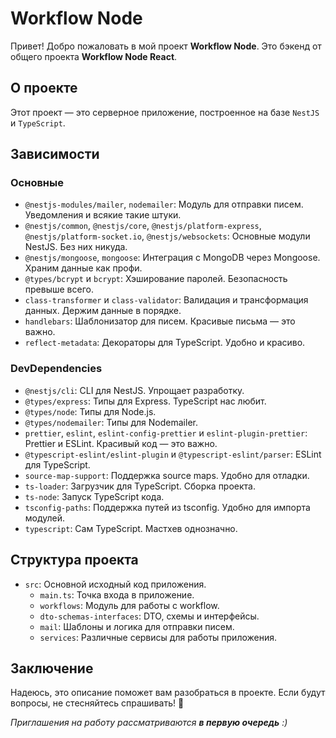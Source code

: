 # Workflow Node

Привет! Добро пожаловать в мой проект **Workflow Node**.
Это бэкенд от общего проекта **Workflow Node React**.

## О проекте

Этот проект — это серверное приложение, построенное на базе `NestJS` и `TypeScript`.

## Зависимости

### Основные

- `@nestjs-modules/mailer`, `nodemailer`: Модуль для отправки писем. Уведомления и всякие такие штуки.
- `@nestjs/common`, `@nestjs/core`, `@nestjs/platform-express`, `@nestjs/platform-socket.io`, `@nestjs/websockets`:
  Основные модули NestJS. Без них никуда.
- `@nestjs/mongoose`, `mongoose`: Интеграция с MongoDB через Mongoose. Храним данные как профи.
- `@types/bcrypt` и `bcrypt`: Хэширование паролей. Безопасность превыше всего.
- `class-transformer` и `class-validator`: Валидация и трансформация данных. Держим данные в порядке.
- `handlebars`: Шаблонизатор для писем. Красивые письма — это важно.
- `reflect-metadata`: Декораторы для TypeScript. Удобно и красиво.

### DevDependencies

- `@nestjs/cli`: CLI для NestJS. Упрощает разработку.
- `@types/express`: Типы для Express. TypeScript нас любит.
- `@types/node`: Типы для Node.js.
- `@types/nodemailer`: Типы для Nodemailer.
- `prettier`, `eslint`, `eslint-config-prettier` и `eslint-plugin-prettier`: Prettier и ESLint. Красивый код — это
  важно.
- `@typescript-eslint/eslint-plugin` и `@typescript-eslint/parser`: ESLint для TypeScript.
- `source-map-support`: Поддержка source maps. Удобно для отладки.
- `ts-loader`: Загрузчик для TypeScript. Сборка проекта.
- `ts-node`: Запуск TypeScript кода.
- `tsconfig-paths`: Поддержка путей из tsconfig. Удобно для импорта модулей.
- `typescript`: Сам TypeScript. Мастхев однозначно.

## Структура проекта

- `src`: Основной исходный код приложения.
    - `main.ts`: Точка входа в приложение.
    - `workflows`: Модуль для работы с workflow.
    - `dto-schemas-interfaces`: DTO, схемы и интерфейсы.
    - `mail`: Шаблоны и логика для отправки писем.
    - `services`: Различные сервисы для работы приложения.

## Заключение

Надеюсь, это описание поможет вам разобраться в проекте. Если будут вопросы, не стесняйтесь спрашивать! 🚀

*Приглашения на работу рассматриваются **в первую очередь** :)*
